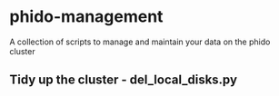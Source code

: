 # phido-management
A collection of scripts to manage and maintain your data on the phido cluster

## Tidy up the cluster - del_local_disks.py



